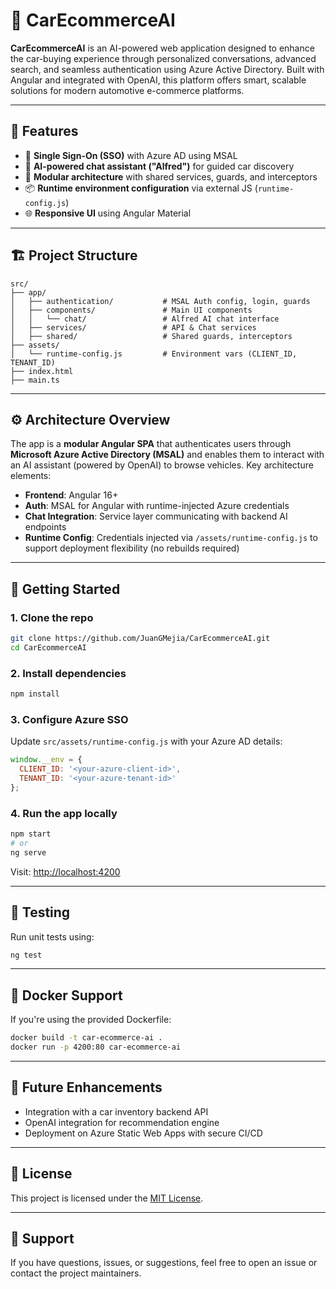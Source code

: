 # 🚗 CarEcommerceAI

**CarEcommerceAI** is an AI-powered web application designed to enhance the car-buying experience through personalized conversations, advanced search, and seamless authentication using Azure Active Directory. Built with Angular and integrated with OpenAI, this platform offers smart, scalable solutions for modern automotive e-commerce platforms.

---

## 📌 Features

- 🔐 **Single Sign-On (SSO)** with Azure AD using MSAL
- 🤖 **AI-powered chat assistant ("Alfred")** for guided car discovery
- 🧩 **Modular architecture** with shared services, guards, and interceptors
- 📦 **Runtime environment configuration** via external JS (`runtime-config.js`)
- 🌐 **Responsive UI** using Angular Material

---

## 🏗️ Project Structure

```
src/
├── app/
│   ├── authentication/           # MSAL Auth config, login, guards
│   ├── components/               # Main UI components
│   │   └── chat/                 # Alfred AI chat interface
│   ├── services/                 # API & Chat services
│   ├── shared/                   # Shared guards, interceptors
├── assets/
│   └── runtime-config.js         # Environment vars (CLIENT_ID, TENANT_ID)
├── index.html
├── main.ts
```

---

## ⚙️ Architecture Overview

The app is a **modular Angular SPA** that authenticates users through **Microsoft Azure Active Directory (MSAL)** and enables them to interact with an AI assistant (powered by OpenAI) to browse vehicles. Key architecture elements:

- **Frontend**: Angular 16+
- **Auth**: MSAL for Angular with runtime-injected Azure credentials
- **Chat Integration**: Service layer communicating with backend AI endpoints
- **Runtime Config**: Credentials injected via `/assets/runtime-config.js` to support deployment flexibility (no rebuilds required)

---

## 🚀 Getting Started

### 1. Clone the repo

```bash
git clone https://github.com/JuanGMejia/CarEcommerceAI.git
cd CarEcommerceAI
```

### 2. Install dependencies

```bash
npm install
```

### 3. Configure Azure SSO

Update `src/assets/runtime-config.js` with your Azure AD details:

```js
window.__env = {
  CLIENT_ID: '<your-azure-client-id>',
  TENANT_ID: '<your-azure-tenant-id>'
};
```

### 4. Run the app locally

```bash
npm start
# or
ng serve
```

Visit: [http://localhost:4200](http://localhost:4200)

---

## 🧪 Testing

Run unit tests using:

```bash
ng test
```

---

## 🐳 Docker Support

If you're using the provided Dockerfile:

```bash
docker build -t car-ecommerce-ai .
docker run -p 4200:80 car-ecommerce-ai
```

---

## 🧠 Future Enhancements

- Integration with a car inventory backend API
- OpenAI integration for recommendation engine
- Deployment on Azure Static Web Apps with secure CI/CD

---

## 📄 License

This project is licensed under the [MIT License](LICENSE).

---

## 🙋 Support

If you have questions, issues, or suggestions, feel free to open an issue or contact the project maintainers.
